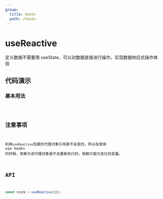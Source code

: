 ```yaml
---
group:
  title: Hooks
  path: /hooks
---
```


# useReactive

定义数据不需要用 useState，可以对数据直接进行操作，实现数据响应式操作体验

## 代码演示

### 基本用法

<code src='./demo/demo2.tsx' />

## 注意事项

利用`useReactive`包裹的代理对象引用是不会变的，所以在使用 use hooks 的时候，依赖为该代理对象是不会重新执行的，依赖只能为变化的变量。

## API

```javascript
const state = useReactive({});
```
